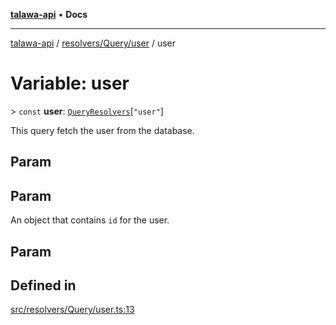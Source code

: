 [**talawa-api**](../../../../README.md) • **Docs**

***

[talawa-api](../../../../modules.md) / [resolvers/Query/user](../README.md) / user

# Variable: user

\> `const` **user**: [`QueryResolvers`](../../../../types/generatedGraphQLTypes/type-aliases/QueryResolvers.md)\[`"user"`\]

This query fetch the user from the database.

## Param

## Param

An object that contains `id` for the user.

## Param

## Defined in

[src/resolvers/Query/user.ts:13](https://github.com/PalisadoesFoundation/talawa-api/blob/2f8fb6988cd34004fbbf76550c8eef691b861a19/src/resolvers/Query/user.ts#L13)
